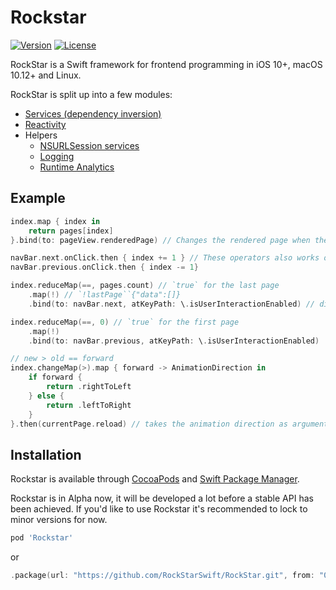 # Rockstar

[![Version](https://img.shields.io/cocoapods/v/Rockstar.svg?style=flat)](https://cocoapods.org/pods/Rockstar)
[![License](https://img.shields.io/cocoapods/l/Rockstar.svg?style=flat)](https://cocoapods.org/pods/Rockstar)

RockStar is a Swift framework for frontend programming in iOS 10+, macOS 10.12+ and Linux.

RockStar is split up into a few modules:

- [Services (dependency inversion)](docs/dependency-inversion,md)
- [Reactivity](docs/reactivity.md)
- Helpers
    - [NSURLSession services](docs/services/url-session.md)
    - [Logging](docs/services/logging.md)
    - [Runtime Analytics](docs/services/runtime-analytics.md)

<!-- - [Testing](docs/testing.md) -->

## Example

```swift
index.map { index in
    return pages[index]
}.bind(to: pageView.renderedPage) // Changes the rendered page when the index changes

navBar.next.onClick.then { index += 1 } // These operators also works on bindings
navBar.previous.onClick.then { index -= 1}

index.reduceMap(==, pages.count) // `true` for the last page
    .map(!) // `!lastPage``{"data":[]}
    .bind(to: navBar.next, atKeyPath: \.isUserInteractionEnabled) // disables on last page

index.reduceMap(==, 0) // `true` for the first page
    .map(!)
    .bind(to: navBar.previous, atKeyPath: \.isUserInteractionEnabled)

// new > old == forward
index.changeMap(>).map { forward -> AnimationDirection in
    if forward {
        return .rightToLeft
    } else {
        return .leftToRight
    }
}.then(currentPage.reload) // takes the animation direction as argument
```

## Installation

Rockstar is available through [CocoaPods](https://cocoapods.org) and [Swift Package Manager](https://swift.org/package-manager/).

Rockstar is in Alpha now, it will be developed a lot before a stable API has been achieved.
If you'd like to use Rockstar it's recommended to lock to minor versions for now.

```ruby
pod 'Rockstar'
```

or

```swift
.package(url: "https://github.com/RockStarSwift/RockStar.git", from: "0.3.0")
```

